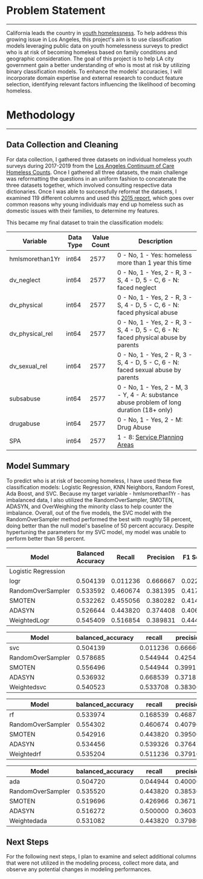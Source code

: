 # Problem Statement
_________

California leads the country in [youth homelessness](https://www.theguardian.com/us-news/2023/dec/19/california-us-street-homelessness-youth-unsheltered-annual-report). To help address this growing issue in Los Angeles, this project's aim is to use classification models leveraging public data on youth homelessness surveys to predict who is at risk of becoming homeless based on family conditions and geographic consideration. The goal of this project is to help LA city government gain a better understanding of who is most at risk by utilizing binary classification models. To enhance the models' accuracies, I will incorporate domain expertise and external research to conduct feature selection, identifying relevant factors influencing the likelihood of becoming homeless.


# Methodology
_________

## Data Collection and Cleaning

For data collection, I gathered three datasets on individual homeless youth surveys during 2017-2019 from the [Los Angeles Continuum of Care Homeless Counts](https://economicrt.org/publication/los-angeles-county-homeless-count-data-library/). Once I gathered all three datasets, the main challenge was reformatting the questions in an uniform fashion to concatenate the three datasets together, which involved consulting respective data dictionaries. Once I was able to successfully reformat the datasets, I examined 119 different columns and used this [2015 report](https://oclawin.org/wp-content/uploads/2015/08/FactSheet_GeneralCauses_and_challenges_2015.pdf), which goes over common reasons why young individuals may end up homeless such as domestic issues with their families, to determine my features.

This became my final dataset to train the classification models:

| Variable        | Data Type | Value Count  | Description                                                                               |
| -----------     | --------  | ------------ | ------------------------                                                                  |
| hmlsmorethan1Yr | int64     | 2577         | 0 - No, 1 - Yes: homeless more than 1 year this time                                      |
| dv_neglect      | int64     | 2577         | 0 - No, 1 - Yes, 2 - R, 3 - S, 4 - D, 5 - C, 6 - N: faced neglect                         | 
| dv_physical     | int64     | 2577         | 0 - No, 1 - Yes, 2 - R, 3 - S, 4 - D, 5 - C, 6 - N: faced physical abuse                  | 
| dv_physical_rel | int64     | 2577         | 0 - No, 1 - Yes, 2 - R, 3 - S, 4 - D, 5 - C, 6 - N: faced physical abuse by parents       | 
| dv_sexual_rel   | int64     | 2577         | 0 - No, 1 - Yes, 2 - R, 3 - S, 4 - D, 5 - C, 6 - N: faced sexual abuse by parents         |
| subsabuse       | int64     | 2577         | 0 - No, 1 - Yes, 2 - M, 3 - Y, 4 - A: substance abuse problem of long duration (18+ only) | 
| drugabuse       | int64     | 2577         | 0 - No, 1 - Yes, 2 - M: Drug Abuse                          | 
| SPA             | int64     | 2577         | 1 - 8: [Service Planning Areas](http://publichealth.lacounty.gov/chs/SPAMain/ServicePlanningAreas.htm)         |

## Model Summary

To predict who is at risk of becoming homeless, I have used these five classification models: Logistic Regression, KNN Neighbors, Random Forest, Ada Boost, and SVC. Because my target variable - hmlsmorethan1Yr - has imbalanced data, I also utilized the RandomOverSampler, SMOTEN, ADASYN, and OverWeighing the minority class to help counter the imbalance. Overall, out of the five models, the SVC model with the RandomOverSampler method performed the best with roughly 58 percent, doing better than the null model's baseline of 50 percent accuracy. Despite hypertuning the parameters for my SVC model, my model was unable to perform better than 58 percent.


| Model               | Balanced Accuracy | Recall  | Precision | F1 Score |Model          | Balanced Accuracy | Recall  | Precision | F1 Score |
|---------------------|-------------------|---------|-----------|----------|---------------|-------------------|---------|-----------|----------|
| Logistic Regression |                   |         |           |          |KNN            |                   |         |           |          |
| logr                | 0.504139          | 0.011236| 0.666667  | 0.022099 |knn            | 0.522754          | 0.089888| 0.516129  | 0.153110 |
| RandomOverSampler   | 0.533592          | 0.460674| 0.381395  | 0.417303 |RandomOverSampler   | 0.562180          | 0.331461| 0.457364  | 0.384365 |
| SMOTEN               | 0.532262          | 0.455056| 0.380282  | 0.414322 |SMOTEN              | 0.544728          | 0.320225| 0.422222  | 0.364217 |
| ADASYN              | 0.526644          | 0.443820| 0.374408  | 0.406170 |ADASYN              | 0.549315          | 0.314607| 0.434109  | 0.364821 |
| WeightedLogr        | 0.545409          | 0.516854| 0.389831  | 0.444444 |Weightedknn         | 0.539010          | 0.146067| 0.530612  | 0.229075 |

| Model              | balanced_accuracy | recall  | precision | f1_score |
|--------------------|-------------------|---------|-----------|----------|
| svc                | 0.504139          | 0.011236| 0.666667  | 0.022099 |
| RandomOverSampler  | 0.578685          | 0.544944| 0.425439  | 0.477833 |
| SMOTEN             | 0.556496          | 0.544944| 0.399177  | 0.460808 |
| ADASYN             | 0.536932          | 0.668539| 0.371875  | 0.477912 |
| Weightedsvc        | 0.540523          | 0.533708| 0.383065  | 0.446009 |

| Model              | balanced_accuracy | recall  | precision | f1_score |
|--------------------|-------------------|---------|-----------|----------|
| rf                 | 0.533974          | 0.168539| 0.468750  | 0.247934 |
| RandomOverSampler  | 0.554302          | 0.460674| 0.407960  | 0.432718 |
| SMOTEN             | 0.542916          | 0.443820| 0.395000  | 0.417989 |
| ADASYN             | 0.534456          | 0.539326| 0.376471  | 0.443418 |
| Weightedrf         | 0.535204          | 0.511236| 0.379167  | 0.435407 |

| Model              | balanced_accuracy | recall  | precision | f1_score |
|--------------------|-------------------|---------|-----------|----------|
| ada                | 0.504720          | 0.044944| 0.400000  | 0.080808 |
| RandomOverSampler  | 0.535520          | 0.443820| 0.385366  | 0.412533 |
| SMOTEN             | 0.519696          | 0.426966| 0.367150  | 0.394805 |
| ADASYN             | 0.516272          | 0.500000| 0.360324  | 0.418824 |
| Weightedada        | 0.531082          | 0.443820| 0.379808  | 0.409326 |



## Next Steps

For the following next steps, I plan to examine and select additional columns that were not utilized in the modeling process, collect more data, and observe any potential changes in modeling performances.